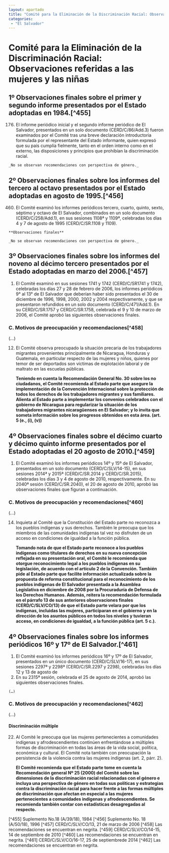 ```yaml
---
layout: apartado
title: "Comité para la Eliminación de la Discriminación Racial: Observaciones referidas a las mujeres y las niñas"
categories:
 - "El Salvador"
---
```

# Comité para la Eliminación de la Discriminación Racial: Observaciones referidas a las mujeres y las niñas


## 1º Observaciones finales sobre el primer y segundo informe presentados por el Estado adoptadas en 1984.[^455]

176. El informe periódico inicial y el segundo informe periódico de El
Salvador, presentados en un solo documento (CERD/C/86/Add.3) fueron
examinados por el Comité tras una breve declaración introductoria formulada
por el representante del Estado informante, quien expresó que su país
cumplía fielmente, tanto en el orden interno como en el externo, las
disposiciones y principios que prohibían la discriminación racial.

	_No se observan recomendaciones con perspectiva de género._

## 2º Observaciones finales sobre los informes del tercero al octavo presentados por el Estado adoptadas en agosto de 1995.[^456]

460. El Comité examinó los informes periódicos tercero, cuarto, quinto,
sexto, séptimo y octavo de El Salvador, combinados en un solo documento
(CERD/C/258/Add.1), en sus sesiones 1108ª y 1109ª, celebradas los días 4 y
7 de agosto de 1995 (CERD/C/SR.1108 y 1109).

	**Observaciones finales**

	_No se observan recomendaciones con perspectiva de género._

## 3º Observaciones finales sobre los informes del noveno al décimo tercero presentados por el Estado adoptadas en marzo del 2006.[^457]

1. El Comité examinó en sus sesiones 1741 y 1742 (CERD/C/SR1741 y 1742),
celebradas los días 27 y 28 de febrero de 2006, los informes periódicos 9°
al 13° de El Salvador que deberían haber sido presentados el 30 de
diciembre de 1996, 1998, 2000, 2002 y 2004 respectivamente, y que se
presentaron refundidos en un solo documento (CERD/C/471/Add.1). En su
CERD/C/SR.1757 y CERD/C/SR.1758, celebrada el 9 y 10 de marzo de 2006, el
Comité aprobó las siguientes observaciones finales.

### C. Motivos de preocupación y recomendaciones[^458]

(…)

12. El Comité observa preocupado la situación precaria de los trabajadores
migrantes provenientes principalmente de Nicaragua, Honduras y Guatemala,
en particular respecto de las mujeres y niños, quienes por temor de ser
deportados son víctimas de explotación laboral y de maltrato en las
escuelas públicas.

	**Teniendo en cuenta la Recomendación General No. 30 sobre los no ciudadanos,
	el Comité recomienda al Estado parte que asegure la implementación de la
	Convención Internacional sobre la protección de todos los derechos de los
	trabajadores migrantes y sus familiares. Alienta al Estado parte a
	implementar los convenios celebrados con el gobierno de Nicaragua para
	regularizar la situación de los trabajadores migrantes nicaragüenses en El
	Salvador; y lo invita que someta información sobre los progresos obtenidos
	en esta área. (art. 5 (e., (i), (v))**


## 4º Observaciones finales sobre el décimo cuarto y décimo quinto informe presentados por el Estado adoptadas el 20 agosto de 2010.[^459]

1. El Comité examinó los informes periódicos 14º y 15º de El Salvador,
presentados en un solo documento (CERD/C/SLV/14-15), en sus sesiones 2014ª
y 2015ª (CERD/C/SR.2014 y CERD/C/SR.2015), celebradas los días 3 y 4 de
agosto de 2010, respectivamente. En su 2040ª sesión (CERD/C/SR.2040), el 20
de agosto de 2010, aprobó las observaciones finales que figuran a
continuación.

### C. Motivos de preocupación y recomendaciones[^460]

(…)

14. Inquieta al Comité que la Constitución del Estado parte no reconozca a
los pueblos indígenas y sus derechos. También le preocupa que los miembros
de las comunidades indígenas tal vez no disfruten de un acceso en
condiciones de igualdad a la función pública.

	**Tomando nota de que el Estado parte reconoce a los pueblos indígenas como
	titulares de derechos en su nueva concepción reflejada en su presentación
	oral, el Comité le recomienda que otorgue reconocimiento legal a los
	pueblos indígenas en su legislación, de acuerdo con el artículo 2 de la
	Convención. También pide al Estado parte que facilite información
	actualizada sobre la propuesta de reforma constitucional para el
	reconocimiento de los pueblos indígenas de El Salvador presentada a la
	Asamblea Legislativa en diciembre de 2008 por la Procuraduría de Defensa de
	los Derechos Humanos. Además, reitera la recomendación formulada en el
	párrafo 13 de sus anteriores observaciones finales (CERD/C/SLV/CO/13) de
	que el Estado parte velara por que los indígenas, incluidas las mujeres,
	participaran en el gobierno y en la dirección de los asuntos públicos en
	todos los niveles y tuvieran acceso, en condiciones de igualdad, a la
	función pública (art. 5 c.).**

## 4º Observaciones finales sobre los informes periódicos 16º y 17º de El Salvador.[^461]

1. El Comité examinó los informes periódicos 16º y 17º de El Salvador,
presentados en un único documento (CERD/C/SLV/16-17), en sus sesiones 2297ª
y 2298ª (CERD/C/SR.2297 y 2298), celebradas los días 12 y 13 de agosto de
2014. En su 2315ª sesión, celebrada el 25 de agosto de 2014, aprobó las
siguientes observaciones finales.

	(…)

### C. Motivos de preocupación y recomendaciones[^462]

(…)

#### Discriminación múltiple

22. Al Comité le preocupa que las mujeres pertenecientes a comunidades
indígenas y afrodescendientes continúen enfrentándose a múltiples formas de
discriminación en todas las áreas de la vida social, política, económica y
cultural. El Comité nota también con preocupación la persistencia de la
violencia contra las mujeres indígenas (art. 2, párr. 2).

	**El Comité recomienda que el Estado parte tome en cuenta la Recomendación
	general Nº 25 (2000) del Comité sobre las dimensiones de la discriminación
	racial relacionadas con el género e incluya una perspectiva de género en
	todas sus políticas y estrategias contra la discriminación racial para
	hacer frente a las formas múltiples de discriminación que afectan en
	especial a las mujeres pertenecientes a comunidades indígenas y
	afrodescendientes. Se recomienda también contar con estadísticas
	desagregadas al respecto.**

[^455] Suplemento No.18 (A/39/18), 1984
[^456] Suplemento No. 18 (A/50/18), 1996
[^457] CERD/C/SLV/CO/13, 21 de marzo de 2006
[^458] Las recomendaciones se encuentran en negrita.
[^459] CERD/C/SLV/CO/14-15, 14 de septiembre de 2010
[^460] Las recomendaciones se encuentran en negrita.
[^461] CERD/C/SLV/CO/16-17, 25 de septiembrede 2014
[^462] Las recomendaciones se encuentran en negrita.

